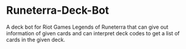 # Runeterra-Deck-Bot

A deck bot for Riot Games Legends of Runeterra that can give out information of given cards
and can interpret deck codes to get a list of cards in the given deck.
